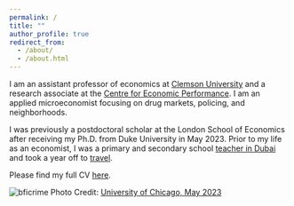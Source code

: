```yaml
---
permalink: /
title: ""
author_profile: true
redirect_from: 
  - /about/
  - /about.html
---
```


<meta name="google-site-verification" content="F1PA5O0lN6ADr5Cde5ABVSGNCeayniG2Il_SGyFGQjA" />

I am an assistant professor of economics at [Clemson University](https://www.clemson.edu/business/departments/economics/index.html) and a research associate at the [Centre for Economic Performance](https://cep.lse.ac.uk/). I am an applied microeconomist focusing on drug markets, policing, and neighborhoods. 

I was previously a postdoctoral scholar at the London School of Economics after receiving my Ph.D. from Duke University in May 2023. Prior to my life as an economist, I was a primary and secondary school [teacher in Dubai](https://adamsoliman.github.io/teaching/) and took a year off to [travel](https://twitter.com/adamksoliman/status/1402014895214776331?s=20&t=kWelDx7GIkrv42lqRBRhfQ). 

Please find my full CV [here](https://www.dropbox.com/scl/fi/aklgriq3on2v7ub0972f9/AdamSolimanCV.pdf?rlkey=c9b8detlwdo06ghfbuvyq6ji0&dl=0).

![bficrime](https://adamsoliman.github.io/assets/1sgosXVA.jpeg) 
Photo Credit: [University of Chicago, May 2023](https://bfi.uchicago.edu/event/conference-on-the-economics-of-crime-and-justice-3/)
